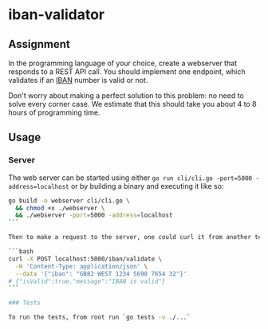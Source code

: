 # iban-validator

## Assignment

In the programming language of your choice, create a webserver that responds to a REST API call.
You should implement one endpoint, which validates if an [IBAN][1] number is valid or not.

Don't worry about making a perfect solution to this problem: no need to solve every corner case. We estimate that this should take you about 4 to 8 hours of programming time.

[1]: https://en.wikipedia.org/wiki/International_Bank_Account_Number

## Usage

### Server

The web server can be started using either `go run cli/cli.go -port=5000 -address=localhost` or by building a binary and executing it like so:

````bash
go build -o webserver cli/cli.go \
  && chmod +x ./webserver \
  && ./webserver -port=5000 -address=localhost
```

Then to make a request to the server, one could curl it from another terminal:

```bash
curl -X POST localhost:5000/iban/validate \
  -H 'Content-Type: application/json' \
  --data '{"iban": "GB82 WEST 1234 5698 7654 32"}'
# {"isValid":true,"message":"IBAN is valid"}
```

### Tests

To run the tests, from root run `go tests -v ./...`
